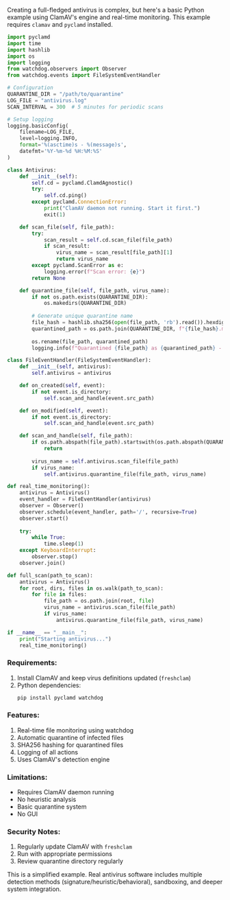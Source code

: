 Creating a full-fledged antivirus is complex, but here's a basic Python example using ClamAV's engine and real-time monitoring. This example requires `clamav` and `pyclamd` installed.

```python
import pyclamd
import time
import hashlib
import os
import logging
from watchdog.observers import Observer
from watchdog.events import FileSystemEventHandler

# Configuration
QUARANTINE_DIR = "/path/to/quarantine"
LOG_FILE = "antivirus.log"
SCAN_INTERVAL = 300  # 5 minutes for periodic scans

# Setup logging
logging.basicConfig(
    filename=LOG_FILE,
    level=logging.INFO,
    format='%(asctime)s - %(message)s',
    datefmt='%Y-%m-%d %H:%M:%S'
)

class Antivirus:
    def __init__(self):
        self.cd = pyclamd.ClamdAgnostic()
        try:
            self.cd.ping()
        except pyclamd.ConnectionError:
            print("ClamAV daemon not running. Start it first.")
            exit(1)

    def scan_file(self, file_path):
        try:
            scan_result = self.cd.scan_file(file_path)
            if scan_result:
                virus_name = scan_result[file_path][1]
                return virus_name
        except pyclamd.ScanError as e:
            logging.error(f"Scan error: {e}")
        return None

    def quarantine_file(self, file_path, virus_name):
        if not os.path.exists(QUARANTINE_DIR):
            os.makedirs(QUARANTINE_DIR)
        
        # Generate unique quarantine name
        file_hash = hashlib.sha256(open(file_path, 'rb').read()).hexdigest()
        quarantined_path = os.path.join(QUARANTINE_DIR, f"{file_hash}.malware")
        
        os.rename(file_path, quarantined_path)
        logging.info(f"Quarantined {file_path} as {quarantined_path} - Detected: {virus_name}")

class FileEventHandler(FileSystemEventHandler):
    def __init__(self, antivirus):
        self.antivirus = antivirus

    def on_created(self, event):
        if not event.is_directory:
            self.scan_and_handle(event.src_path)

    def on_modified(self, event):
        if not event.is_directory:
            self.scan_and_handle(event.src_path)

    def scan_and_handle(self, file_path):
        if os.path.abspath(file_path).startswith(os.path.abspath(QUARANTINE_DIR)):
            return
        
        virus_name = self.antivirus.scan_file(file_path)
        if virus_name:
            self.antivirus.quarantine_file(file_path, virus_name)

def real_time_monitoring():
    antivirus = Antivirus()
    event_handler = FileEventHandler(antivirus)
    observer = Observer()
    observer.schedule(event_handler, path='/', recursive=True)
    observer.start()
    
    try:
        while True:
            time.sleep(1)
    except KeyboardInterrupt:
        observer.stop()
    observer.join()

def full_scan(path_to_scan):
    antivirus = Antivirus()
    for root, dirs, files in os.walk(path_to_scan):
        for file in files:
            file_path = os.path.join(root, file)
            virus_name = antivirus.scan_file(file_path)
            if virus_name:
                antivirus.quarantine_file(file_path, virus_name)

if __name__ == "__main__":
    print("Starting antivirus...")
    real_time_monitoring()
```

### Requirements:
1. Install ClamAV and keep virus definitions updated (`freshclam`)
2. Python dependencies:
   ```bash
   pip install pyclamd watchdog
   ```

### Features:
1. Real-time file monitoring using watchdog
2. Automatic quarantine of infected files
3. SHA256 hashing for quarantined files
4. Logging of all actions
5. Uses ClamAV's detection engine

### Limitations:
- Requires ClamAV daemon running
- No heuristic analysis
- Basic quarantine system
- No GUI

### Security Notes:
1. Regularly update ClamAV with `freshclam`
2. Run with appropriate permissions
3. Review quarantine directory regularly

This is a simplified example. Real antivirus software includes multiple detection methods (signature/heuristic/behavioral), sandboxing, and deeper system integration.
